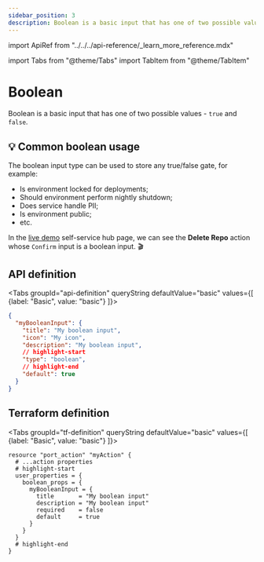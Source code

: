 ```yaml
---
sidebar_position: 3
description: Boolean is a basic input that has one of two possible values - true and false
---
```


import ApiRef from "../../../api-reference/\_learn_more_reference.mdx"

import Tabs from "@theme/Tabs"
import TabItem from "@theme/TabItem"

# Boolean

Boolean is a basic input that has one of two possible values - `true` and `false`.

## 💡 Common boolean usage

The boolean input type can be used to store any true/false gate, for example:

- Is environment locked for deployments;
- Should environment perform nightly shutdown;
- Does service handle PII;
- Is environment public;
- etc.

In the [live demo](https://demo.getport.io/self-serve) self-service hub page, we can see the **Delete Repo** action whose `Confirm` input is a boolean input. 🎬

## API definition

<Tabs groupId="api-definition" queryString defaultValue="basic" values={[
{label: "Basic", value: "basic"}
]}>

<TabItem value="basic">

```json showLineNumbers
{
  "myBooleanInput": {
    "title": "My boolean input",
    "icon": "My icon",
    "description": "My boolean input",
    // highlight-start
    "type": "boolean",
    // highlight-end
    "default": true
  }
}
```

</TabItem>
</Tabs>

<ApiRef />

## Terraform definition

<Tabs groupId="tf-definition" queryString defaultValue="basic" values={[
{label: "Basic", value: "basic"}
]}>

<TabItem value="basic">

```hcl showLineNumbers
resource "port_action" "myAction" {
  # ...action properties
  # highlight-start
  user_properties = {
    boolean_props = {
      myBooleanInput = {
        title       = "My boolean input"
        description = "My boolean input"
        required    = false
        default     = true
      }
    }
  }
  # highlight-end
}
```

</TabItem>
</Tabs>
